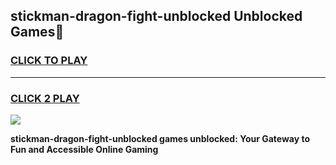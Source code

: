
## stickman-dragon-fight-unblocked Unblocked Games👋
<h3>
<a href="https://news.freeplayer.one?title=stickman-dragon-fight-unblocked&ref=16F">CLICK TO PLAY</a></h3>
<hr>

<h3>
<a href="https://news.freeplayer.one?title=stickman-dragon-fight-unblocked&ref=16F">CLICK 2 PLAY</a>
  
</h3>

<a href="https://news.freeplayer.one?title=stickman-dragon-fight-unblocked&ref=16F/"><img src="https://clearcache.store/games.png"></a>


**stickman-dragon-fight-unblocked games unblocked: Your Gateway to Fun and Accessible Online Gaming**
